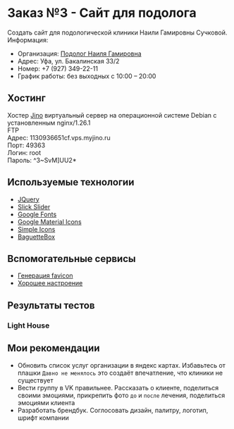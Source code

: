 # Заказ №3 - Сайт для подолога
Создать сайт для подологической клиники Наили Гамировны Сучковой. Информация:
- Организация: [Подолог Наиля Гамировна](https://yandex.ru/maps/-/CHFvZO0N)
- Адрес: Уфа, ул. Бакалинская 33/2
- Номер: +7 (927) 349-22-11
- График работы: без выходных с 10:00 – 20:00

## Хостинг
Хостер [Jino](https://cp.jino.ru/) виртуальный сервер на операционной системе Debian с установленным nginx/1.26.1<br>
FTP<br>
Адрес: 1130936651cf.vps.myjino.ru<br>
Порт: 49363<br>
Логин: root<br>
Пароль: ^3~SvM]UU2*<br>

## Используемые технологии
- [JQuery](https://jquery.com/)
- [Slick Slider](https://kenwheeler.github.io/slick/)
- [Google Fonts](https://fonts.google.com/)
- [Google Material Icons](https://fonts.google.com/icons)
- [Simple Icons](https://simpleicons.org/)
- [BaguetteBox](https://feimosi.github.io/baguetteBox.js/)

## Вспомогательные сервисы
- [Генерация favicon](https://realfavicongenerator.net/)
- [Хорошее настроение](https://music.yandex.ru/users/evgeny.vaflin/playlists/3)

## Результаты тестов
### Light House

## Мои рекомендации
- Обновить список услуг организации в яндекс картах. Избавьтесь от плашки `Давно не менялось` это создаёт впечатление, что клиники не существует
- Вести группу в VK правильнее. Рассказать о клиенте, поделиться своими эмоциями, прикрепить фото `до` и `после` лечения, поделиться эмоциями клиента
- Разработать брендбук. Соглосовать дизайн, палитру, логотип, шрифт компании

